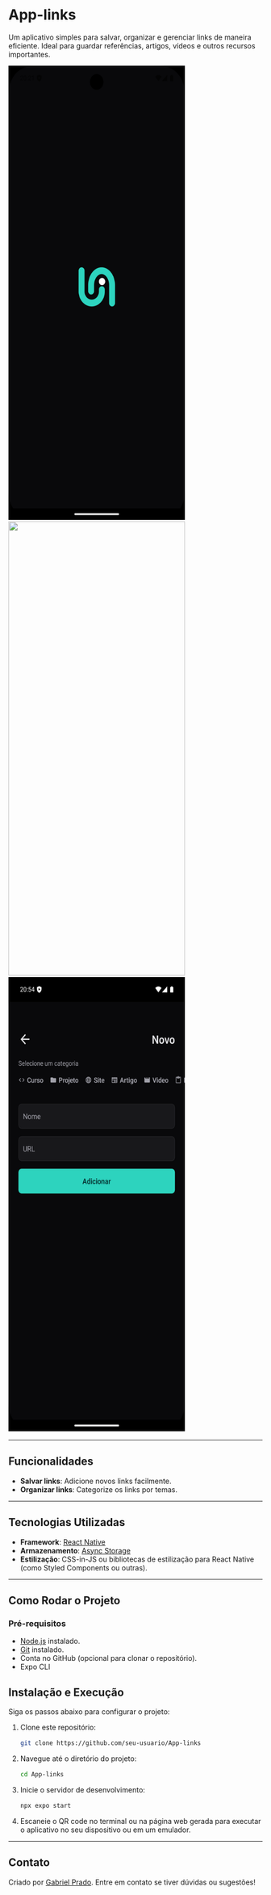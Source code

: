 # App-links

Um aplicativo simples para salvar, organizar e gerenciar links de maneira eficiente. Ideal para guardar referências, artigos, vídeos e outros recursos importantes.

<img src="./images/Screenshot_1733948520.png" width="350" height="900"> <img src="./images/ScrScreenshot_1733950724.png" width="350" height="900"> 
<img src="./images/Screenshot_1733950487.png" width="350" height="900"> 

---

## Funcionalidades

- **Salvar links**: Adicione novos links facilmente.
- **Organizar links**: Categorize os links por temas.
---

## Tecnologias Utilizadas

- **Framework**: [React Native](https://reactnative.dev/)
- **Armazenamento**: [Async Storage](https://react-native-async-storage.github.io/async-storage/)
- **Estilização**: CSS-in-JS ou bibliotecas de estilização para React Native (como Styled Components ou outras).

---

## Como Rodar o Projeto

### Pré-requisitos

- [Node.js](https://nodejs.org/) instalado.
- [Git](https://git-scm.com/) instalado.
- Conta no GitHub (opcional para clonar o repositório).
- Expo CLI

## Instalação e Execução

Siga os passos abaixo para configurar o projeto:

1. Clone este repositório:
   ```bash
   git clone https://github.com/seu-usuario/App-links
2. Navegue até o diretório do projeto:
   ```bash
   cd App-links
3. Inicie o servidor de desenvolvimento:
   ```bash
   npx expo start
4. Escaneie o QR code no terminal ou na página web gerada para executar o aplicativo no seu dispositivo ou em um emulador.

---

## Contato

Criado por [Gabriel Prado](https://github.com/Gabriel-Prd). Entre em contato se tiver dúvidas ou sugestões!
